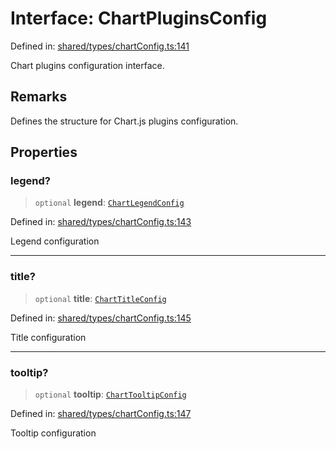 # Interface: ChartPluginsConfig

Defined in: [shared/types/chartConfig.ts:141](https://github.com/Nick2bad4u/Uptime-Watcher/blob/main/shared/types/chartConfig.ts#L141)

Chart plugins configuration interface.

## Remarks

Defines the structure for Chart.js plugins configuration.

## Properties

### legend?

> `optional` **legend**: [`ChartLegendConfig`](ChartLegendConfig.md)

Defined in: [shared/types/chartConfig.ts:143](https://github.com/Nick2bad4u/Uptime-Watcher/blob/main/shared/types/chartConfig.ts#L143)

Legend configuration

***

### title?

> `optional` **title**: [`ChartTitleConfig`](ChartTitleConfig.md)

Defined in: [shared/types/chartConfig.ts:145](https://github.com/Nick2bad4u/Uptime-Watcher/blob/main/shared/types/chartConfig.ts#L145)

Title configuration

***

### tooltip?

> `optional` **tooltip**: [`ChartTooltipConfig`](ChartTooltipConfig.md)

Defined in: [shared/types/chartConfig.ts:147](https://github.com/Nick2bad4u/Uptime-Watcher/blob/main/shared/types/chartConfig.ts#L147)

Tooltip configuration
